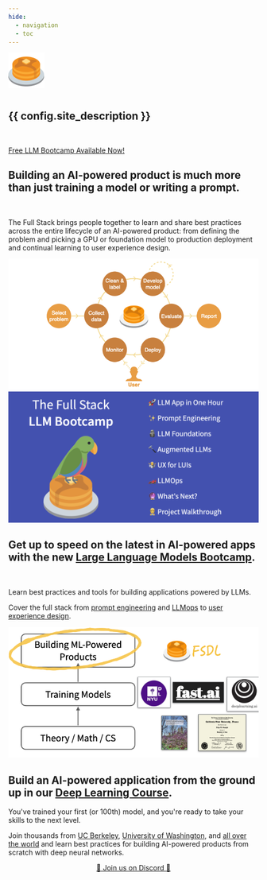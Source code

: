 ```yaml
---
hide:
  - navigation
  - toc
---
```

<style>
  /*
    over-ride default margins for markdown content in material
  */
  .md-main__inner {
    margin-top: 0;
  }
  .md-main__inner.md-grid {
      margin: 0;
      max-width: 100vw;
  }
  .md-content__inner {
    margin: 0;
    padding: 0;
  }
  .md-content__inner::before {
    height: 0;
  }
</style>

<div class="flex-col">

  <div class="primary-swapped-bg-fg m-0">
    <div class="grid-2 items-center pb-2 md-grid">
      <img src="images/pancakes.svg" style="max-height: 12rem; auto;" draggable="false" class="swap-first m-auto">
      <div class="mb-8 mx-4 swap-last">
        <h1> </h1>
        <h2><strong>{{ config.site_description }}</strong></h2>
        <p><br></p>
        <a href="/llm-bootcamp" class="md-button md-button--primary">
          Free LLM Bootcamp Available Now!
        </a>
      </div>
    </div>
  </div>

  <div class="grid-2 items-center px-4 py-4 md-grid">
    <div class="mb-4 swap-last">
        <h2>Building an AI-powered product is much more than just training a model or writing a prompt.</h2>
        <br>
        <p>The Full Stack brings people together to learn and share best practices across the entire lifecycle of an AI-powered product:
            from defining the problem and picking a GPU or foundation model to production deployment and continual learning
            to user experience design.
        </p>
    </div>
    <img src="images/full_stack_description.png" class="swap-first">
  </div>

  <div class="primary-swapped-bg-fg">
    <div class="grid-2 items-center py-4 px-4 md-grid">
      <a href="llm-bootcamp"><img src="llm-bootcamp/opengraph.png"></a>
      <div class="mb-4">
          <h2>Get up to speed on the latest in AI-powered apps with the new <a href="llm-bootcamp">Large Language Models Bootcamp</a>.</h2>
          <br>
          <p>
            Learn best practices and tools for building applications powered by LLMs. </p> <p> Cover the full stack from <a href="llm-bootcamp/prompt-engineering">prompt engineering</a> and <a href="llm-bootcamp/llmops">LLMops</a> to <a href="llm-bootcamp/ux-for-luis">user experience design</a>.
          </p>
      </div>
    </div>
  </div>

  <div class="grid-2 items-center px-4 py-4 md-grid">
    <a href="course"><img src="images/positioning.png" class="swap-first" draggable="false"></a>
    <div class="swap-last">
        <h2>Build an AI-powered application from the ground up in our <a href="course">Deep Learning Course</a>.</h2>
        <p>
          You've trained your first (or 100th) model, and you're ready to take your skills to the next level.
        </p>
        <p>
            Join thousands from <a href="https://bit.ly/berkeleyfsdl">UC Berkeley</a>,
            <a href="https://bit.ly/uwfsdl">University of Washington</a>, and <a
                href="https://youtube.com/c/FullStackDeepLearning">all over the world</a>
            and learn best practices for building AI-powered products from scratch with deep neural networks.
        </p>
    </div>
  </div>

  <div class="mb-8 px-4">
      <div style="text-align: center; margin-top: 1em;">
          <a class="md-button md-button--primary" href="https://fsdl.me/join-discord">🚀 Join us on Discord 🚀</a>
      </div>
  </div>
  </div>

</div>
